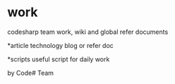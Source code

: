 work
====

codesharp team work, wiki and global refer documents

*article
technology blog or refer doc

*scripts
useful script for daily work


by Code# Team